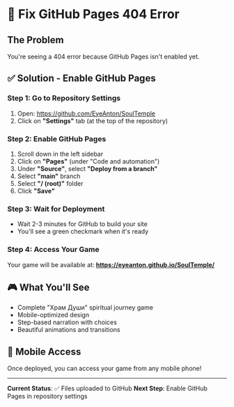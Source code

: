 # 🔧 Fix GitHub Pages 404 Error

## The Problem
You're seeing a 404 error because GitHub Pages isn't enabled yet.

## ✅ Solution - Enable GitHub Pages

### Step 1: Go to Repository Settings
1. Open: https://github.com/EyeAnton/SoulTemple
2. Click on **"Settings"** tab (at the top of the repository)

### Step 2: Enable GitHub Pages
1. Scroll down in the left sidebar
2. Click on **"Pages"** (under "Code and automation")
3. Under **"Source"**, select **"Deploy from a branch"**
4. Select **"main"** branch
5. Select **"/ (root)"** folder
6. Click **"Save"**

### Step 3: Wait for Deployment
- Wait 2-3 minutes for GitHub to build your site
- You'll see a green checkmark when it's ready

### Step 4: Access Your Game
Your game will be available at:
**https://eyeanton.github.io/SoulTemple/**

## 🎮 What You'll See
- Complete "Храм Души" spiritual journey game
- Mobile-optimized design
- Step-based narration with choices
- Beautiful animations and transitions

## 📱 Mobile Access
Once deployed, you can access your game from any mobile phone!

---
**Current Status**: ✅ Files uploaded to GitHub
**Next Step**: Enable GitHub Pages in repository settings
